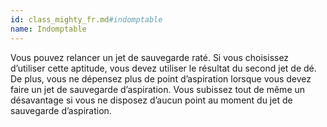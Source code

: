 ```yaml
---
id: class_mighty_fr.md#indomptable
name: Indomptable
---
```


Vous pouvez relancer un jet de sauvegarde raté. Si vous choisissez d’utiliser cette aptitude, vous devez utiliser le résultat du second jet de dé. De plus, vous ne dépensez plus de point d’aspiration lorsque vous devez faire un jet de sauvegarde d’aspiration. Vous subissez tout de même un désavantage si vous ne disposez d’aucun point au moment du jet de sauvegarde d’aspiration.


